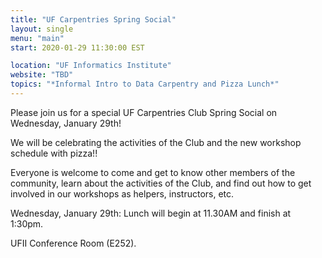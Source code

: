```yaml
---
title: "UF Carpentries Spring Social"
layout: single
menu: "main"
start: 2020-01-29 11:30:00 EST

location: "UF Informatics Institute"
website: "TBD"
topics: "*Informal Intro to Data Carpentry and Pizza Lunch*"
---
```


Please join us for a special UF Carpentries Club Spring Social on Wednesday, January 29th!

We will be celebrating the activities of the Club and the new workshop schedule with pizza!!

Everyone is welcome to come and get to know other members of the community, learn about the activities of the Club, and find out how to get involved in our workshops as helpers, instructors, etc.

Wednesday, January 29th: Lunch will begin at 11.30AM and finish at 1:30pm. 

UFII Conference Room (E252).
